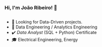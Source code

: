 ### Hi, I'm João Ribeiro! 🔎

<!--
**ribjoao/ribjoao** is a ✨ _special_ ✨ repository because its `README.md` (this file) appears on your GitHub profile.
-->
##
- 🔭 Looking for Data-Driven projects.
- 📑 Data Engineering / Analytics Engineering
- ✔️ *Data Analyst* (SQL + Python) Certificate
- 🎓 Electrical Engineering, Energy
